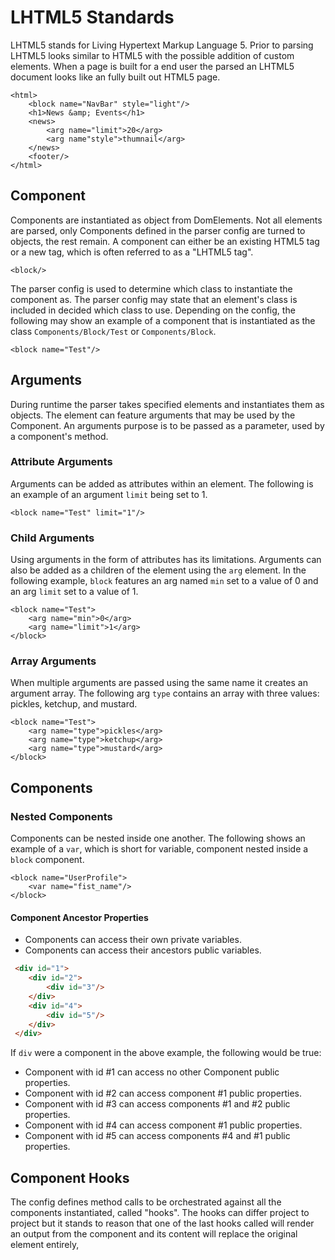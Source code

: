# LHTML5 Standards

LHTML5 stands for Living Hypertext Markup Language 5. Prior to parsing LHTML5 looks similar to HTML5 with the possible addition of custom elements. When a page is built for a end user the parsed an LHTML5 document looks like an fully built out HTML5 page.

```html5
<html>
    <block name="NavBar" style="light"/>
    <h1>News &amp; Events</h1>
    <news>
        <arg name="limit">20</arg>
        <arg name"style">thumnail</arg>
    </news>
    <footer/>
</html>
```

## Component
Components are instantiated as object from DomElements. Not all elements are parsed, only Components defined in the parser config are turned to objects, the rest remain. A component can either be an existing HTML5 tag or a new tag, which is often referred to as a "LHTML5 tag". 
```html5
<block/>
```

The parser config is used to determine which class to instantiate the component as. The parser config may state that an element's class is included in decided which class to use. Depending on the config, the following may show an example of a component that is instantiated as the class `Components/Block/Test` or `Components/Block`.

```html5
<block name="Test"/>
```

## Arguments
During runtime the parser takes specified elements and instantiates them as objects. 
The element can feature arguments that may be used by the Component. An arguments purpose is to be passed as a parameter, used by a component's method.

### Attribute Arguments
Arguments can be added as attributes within an element. The following is an example of an argument `limit` being set to 1.
```lhtml5
<block name="Test" limit="1"/>
```
### Child Arguments
Using arguments in the form of attributes has its limitations. Arguments can also be added as a children of the element using the `arg` element. In the following example, `block` features an arg named `min` set to a value of 0 and an arg `limit` set to a value of 1. 
```lhtml5
<block name="Test">
    <arg name="min">0</arg>
    <arg name="limit">1</arg>
</block>
```
### Array Arguments
When multiple arguments are passed using the same name it creates an argument array. The following arg `type` contains an array with three values: pickles, ketchup, and mustard.
```lhtml5
<block name="Test">
    <arg name="type">pickles</arg>
    <arg name="type">ketchup</arg>
    <arg name="type">mustard</arg>
</block>
```

## Components
### Nested Components
Components can be nested inside one another. The following shows an example of a `var`, which is short for variable, component nested inside a `block` component.
```html5
<block name="UserProfile">
    <var name="fist_name"/>
</block>
```

#### Component Ancestor Properties
+ Components can access their own private variables. 
+ Components can access their ancestors public variables.

```HTML
 <div id="1">
 	<div id="2">
 		<div id="3"/>
 	</div>
 	<div id="4">
 		<div id="5"/>
 	</div>
 </div>
```
If `div` were a component in the above example, the following would be true:
* Component with id #1 can access no other Component public properties. 
* Component with id #2 can access component #1 public properties.
* Component with id #3 can access components #1 and #2 public properties.
* Component with id #4 can access component #1 public properties.
* Component with id #5 can access components #4 and #1 public properties.

## Component Hooks
The config defines method calls to be orchestrated against all the components instantiated, called "hooks". The hooks can differ project to project but it stands to reason that one of the last hooks called will render an output from the component and its content will replace the original element entirely,